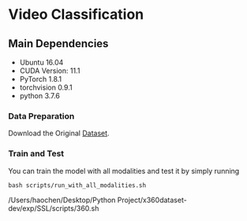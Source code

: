 # Video Classification

## Main Dependencies
+ Ubuntu 16.04
+ CUDA Version: 11.1
+ PyTorch 1.8.1
+ torchvision 0.9.1
+ python 3.7.6

### Data Preparation
Download the Original [Dataset](https://x360dataset.github.io/).

### Train and Test

You can train the model with all modalities and test it by simply running

```bash scripts/run_with_all_modalities.sh ```

/Users/haochen/Desktop/Python Project/x360dataset-dev/exp/SSL/scripts/360.sh

